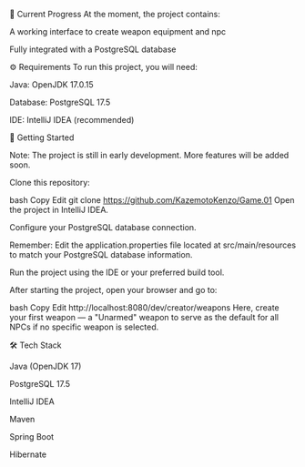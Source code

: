 📌 Current Progress
At the moment, the project contains:

A working interface to create weapon equipment and npc

Fully integrated with a PostgreSQL database

⚙️ Requirements
To run this project, you will need:

Java: OpenJDK 17.0.15

Database: PostgreSQL 17.5

IDE: IntelliJ IDEA (recommended)

🚀 Getting Started

Note: The project is still in early development. More features will be added soon.

Clone this repository:

bash
Copy
Edit
git clone https://github.com/KazemotoKenzo/Game.01
Open the project in IntelliJ IDEA.

Configure your PostgreSQL database connection.

Remember: Edit the application.properties file located at src/main/resources to match your PostgreSQL database information.

Run the project using the IDE or your preferred build tool.

After starting the project, open your browser and go to:

bash
Copy
Edit
http://localhost:8080/dev/creator/weapons
Here, create your first weapon — a "Unarmed" weapon to serve as the default for all NPCs if no specific weapon is selected.

🛠️ Tech Stack

Java (OpenJDK 17)

PostgreSQL 17.5

IntelliJ IDEA

Maven

Spring Boot

Hibernate